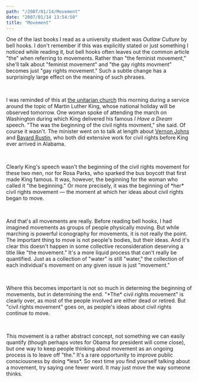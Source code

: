 ```yaml
---
path: "/2007/01/14/Movement" 
date: "2007/01/14 13:54:50" 
title: "Movement" 
---
```

<p>One of the last books I read as a university student was <cite>Outlaw Culture</cite> by bell hooks. I don't remember if this was explicitly stated or just something I noticed while reading it, but bell hooks often leaves out the common article "the" when referring to movements. Rather than "the feminist movement," she'll talk about "feminist movement" and "the gay rights movment" becomes just "gay rights movement." Such a subtle change has a surprisingly large effect on the meaning of such phrases.</p><br><p>I was reminded of this at <a href="http://www.cuuf.net/">the unitarian church</a> this morning during a service around the topic of Martin Luther King, whose national holiday will be observed tomorrow. One woman spoke of attending the march on Washington during which King delivered his famous <cite>I Have a Dream</cite> speech. "The was the beginning of the civil rights movment," she said. Of course it wasn't. The minister went on to talk at length about <a href="http://www.vernonjohns.org/">Vernon Johns</a> and <a href="http://www.rustin.org/">Bayard Rustin</a>, who both did extensive work for civil rights before King ever arrived in Alabama.</p><br><p>Clearly King's speech wasn't the beginning of the civil rights movement for these two men, nor for Rosa Parks, who sparked the bus boycott that first made King famous. It was, however, the beginning for the woman who called it "the beginning." Or more precisely, it was the beginning of *her* civil rights movement &#8212; the moment at which her ideas about civil rights began to move.</p><br><p>And that's all movements are really. Before reading bell hooks, I had imagined movements as groups of people physically moving. But while marching is powerful iconography for movements, it is not really the point. The important thing to move is not people's bodies, but their ideas. And it's clear this doesn't happen in some collective reconsideration deserving a title like "the movement." It's a more liquid process that can't really be quantified. Just as a collection of "water" is still "water," the collection of each individual's movement on any given issue is just "movement."</p><br><p>Where this becomes important is not so much in determing the beginning of movements, but in determining the end. "*The* civil rights movement" is clearly over, as most of the people involved are either dead or retired. But "civil rights movement" goes on, as people's ideas about civil rights continue to move.</p><br><p>This movement is a rather abstract concept, not something we can easily quantify (though perhaps votes for Obama for president will come close), but one way to keep people thinking about movement as an ongoing process is to leave off "the." It's a rare opportunity to improve public consciousness by doing *less*. So next time you find yourself talking about a movement, try saying one fewer word. It may just move the way someone thinks.</p>